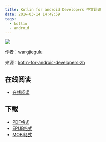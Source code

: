 ```yaml
---
title: Kotlin for android Developers 中文翻译
date: 2016-03-14 14:49:59
tags:
  - kotlin
  - android
---
```


![](http://ww3.sinaimg.cn/large/841aea59jw1f1web1pkp3j20ar0dw74r.jpg)

作者：[wangjiegulu](https://github.com/wangjiegulu)

来源：[kotlin-for-android-developers-zh](https://github.com/wangjiegulu/kotlin-for-android-developers-zh)

<!--more-->

## 在线阅读 ##

+ [在线阅读](https://www.gitbook.com/book/wangjiegulu/kotlin-for-android-developers-zh/details)

## 下载 ##

+ [PDF格式](https://www.gitbook.com/download/pdf/book/wangjiegulu/kotlin-for-android-developers-zh)
+ [EPUB格式](https://www.gitbook.com/download/epub/book/wangjiegulu/kotlin-for-android-developers-zh)
+ [MOBI格式](https://www.gitbook.com/download/mobi/book/wangjiegulu/kotlin-for-android-developers-zh)
